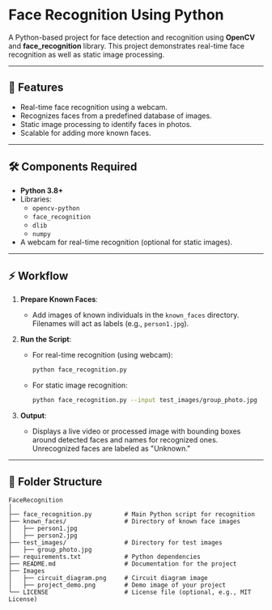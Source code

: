 # Face Recognition Using Python

A Python-based project for face detection and recognition using **OpenCV** and **face_recognition** library. This project demonstrates real-time face recognition as well as static image processing.

---

## 🚀 Features
- Real-time face recognition using a webcam.
- Recognizes faces from a predefined database of images.
- Static image processing to identify faces in photos.
- Scalable for adding more known faces.

---

## 🛠️ Components Required
- **Python 3.8+**
- Libraries:
  - `opencv-python`
  - `face_recognition`
  - `dlib`
  - `numpy`
- A webcam for real-time recognition (optional for static images).

---

## ⚡ Workflow
1. **Prepare Known Faces**:
   - Add images of known individuals in the `known_faces` directory. Filenames will act as labels (e.g., `person1.jpg`).

2. **Run the Script**:
   - For real-time recognition (using webcam):
     ```bash
     python face_recognition.py
     ```
   - For static image recognition:
     ```bash
     python face_recognition.py --input test_images/group_photo.jpg
     ```

3. **Output**:
   - Displays a live video or processed image with bounding boxes around detected faces and names for recognized ones. Unrecognized faces are labeled as "Unknown."

---


## 📂 Folder Structure
```plaintext
FaceRecognition
│
├── face_recognition.py         # Main Python script for recognition
├── known_faces/                # Directory of known face images
│   ├── person1.jpg
│   ├── person2.jpg
├── test_images/                # Directory for test images
│   ├── group_photo.jpg
├── requirements.txt            # Python dependencies
├── README.md                   # Documentation for the project
├── Images
│   ├── circuit_diagram.png     # Circuit diagram image
│   ├── project_demo.png        # Demo image of your project
└── LICENSE                     # License file (optional, e.g., MIT License)
